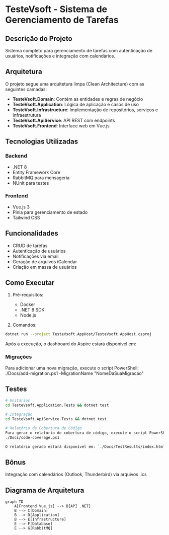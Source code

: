 # TesteVsoft - Sistema de Gerenciamento de Tarefas

## Descrição do Projeto
Sistema completo para gerenciamento de tarefas com autenticação de usuários, notificações e integração com calendários.

## Arquitetura
O projeto segue uma arquitetura limpa (Clean Architecture) com as seguintes camadas:

- **TesteVsoft.Domain**: Contém as entidades e regras de negócio
- **TesteVsoft.Application**: Lógica de aplicação e casos de uso
- **TesteVsoft.Infrastructure**: Implementação de repositórios, serviços e infraestrutura
- **TesteVsoft.ApiService**: API REST com endpoints
- **TesteVsoft.Frontend**: Interface web em Vue.js

## Tecnologias Utilizadas

### Backend
- .NET 8
- Entity Framework Core
- RabbitMQ para mensageria
- NUnit para testes

### Frontend
- Vue.js 3
- Pinia para gerenciamento de estado
- Tailwind CSS

## Funcionalidades
- CRUD de tarefas
- Autenticação de usuários
- Notificações via email
- Geração de arquivos iCalendar
- Criação em massa de usuários

## Como Executar

1. Pré-requisitos:
   - Docker
   - .NET 8 SDK
   - Node.js

2. Comandos:
```bash
dotnet run --project TesteVsoft.AppHost/TesteVsoft.AppHost.csproj
```

Após a execução, o dashboard do Aspire estará disponível em: <mcurl name="https://localhost:17126/" url="https://localhost:17126/"></mcurl>

### Migrações
Para adicionar uma nova migração, execute o script PowerShell:
./Docs/add-migration.ps1 -MigrationName "NomeDaSuaMigracao"

## Testes
```bash
# Unitários
cd TesteVsoft.Application.Tests && dotnet test

# Integração
cd TesteVsoft.ApiService.Tests && dotnet test

# Relatório de Cobertura de Código
Para gerar o relatório de cobertura de código, execute o script PowerShell:
./Docs/code-coverage.ps1

O relatório gerado estará disponível em: `./Docs/TestResults/index.html`
```

## Bônus
Integração com calendários (Outlook, Thunderbird) via arquivos .ics

## Diagrama de Arquitetura
```mermaid
graph TD
    A[Frontend Vue.js] --> B[API .NET]
    B --> C[Domain]
    B --> D[Application]
    B --> E[Infrastructure]
    E --> F[Database]
    E --> G[RabbitMQ]
```